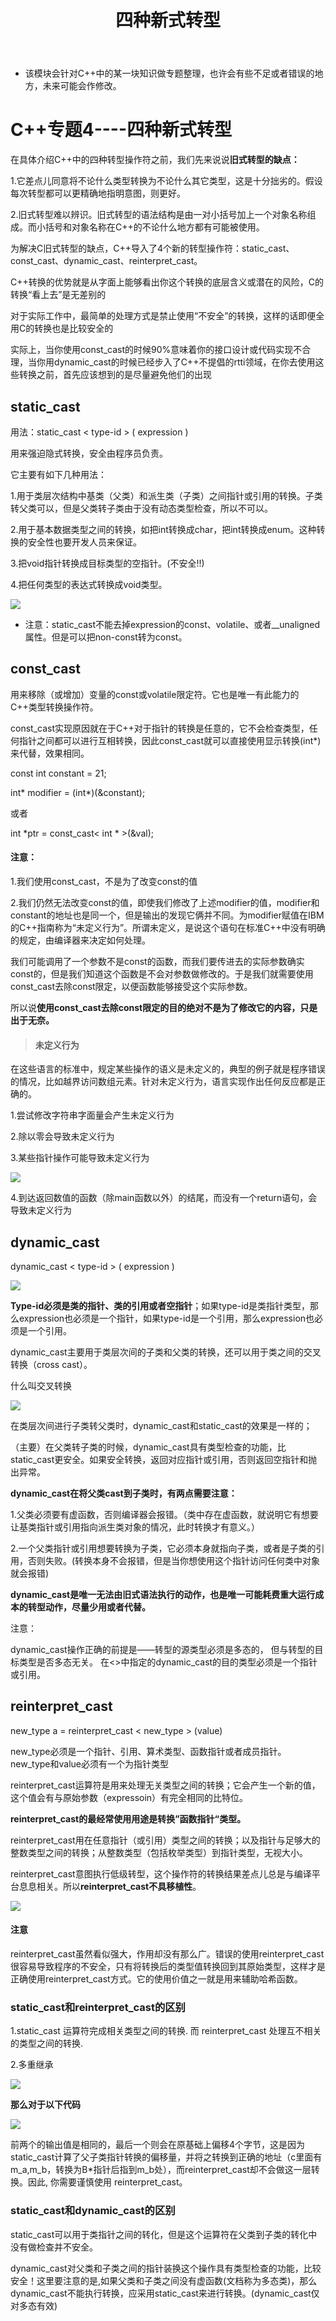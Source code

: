 ﻿---
layout: post
title:  "四种新式转型"
data: 星期一, 17. 二月 2020 03:57下午 
categories: C++
tags: 专题
---
* 该模块会针对C++中的某一块知识做专题整理，也许会有些不足或者错误的地方，未来可能会作修改。

# C++专题4----四种新式转型

在具体介绍C++中的四种转型操作符之前，我们先来说说**旧式转型的缺点：**

1.它差点儿同意将不论什么类型转换为不论什么其它类型，这是十分拙劣的。假设每次转型都可以更精确地指明意图，则更好。

2.旧式转型难以辨识。旧式转型的语法结构是由一对小括号加上一个对象名称组成。而小括号和对象名称在C++的不论什么地方都有可能被使用。

为解决C旧式转型的缺点，C++导入了4个新的转型操作符：static_cast、const_cast、dynamic_cast、reinterpret_cast。

>
C++转换的优势就是从字面上能够看出你这个转换的底层含义或潜在的风险，C的转换“看上去”是无差别的
>
对于实际工作中，最简单的处理方式是禁止使用“不安全”的转换，这样的话即便全用C的转换也是比较安全的
>
实际上，当你使用const_cast的时候90%意味着你的接口设计或代码实现不合理，当你用dynamic_cast的时候已经步入了C++不提倡的rtti领域，在你去使用这些转换之前，首先应该想到的是尽量避免他们的出现

## static_cast
用法：static_cast < type-id > ( expression )

用来强迫隐式转换，安全由程序员负责。

它主要有如下几种用法：

1.用于类层次结构中基类（父类）和派生类（子类）之间指针或引用的转换。子类转父类可以，但是父类转子类由于没有动态类型检查，所以不可以。

2.用于基本数据类型之间的转换，如把int转换成char，把int转换成enum。这种转换的安全性也要开发人员来保证。

3.把void指针转换成目标类型的空指针。(不安全!!)

4.把任何类型的表达式转换成void类型。

![](https://github.com/LLLibra/LLLibra.github.io/raw/master/_posts/imgs/20200217-161751.png)

* 注意：static_cast不能去掉expression的const、volatile、或者__unaligned属性。但是可以把non-const转为const。


## const_cast
用来移除（或增加）变量的const或volatile限定符。它也是唯一有此能力的C++类型转换操作符。

const_cast实现原因就在于C++对于指针的转换是任意的，它不会检查类型，任何指针之间都可以进行互相转换，因此const_cast就可以直接使用显示转换(int*)来代替，效果相同。

const int constant = 21;

int* modifier = (int*)(&constant);

或者

int *ptr = const_cast< int * >(&val);

#### 注意：
1.我们使用const_cast，不是为了改变const的值

2.我们仍然无法改变const的值，即使我们修改了上述modifier的值，modifier和constant的地址也是同一个，但是输出的发现它俩并不同。为modifier赋值在IBM的C++指南称为“未定义行为”。所谓未定义，是说这个语句在标准C++中没有明确的规定，由编译器来决定如何处理。

我们可能调用了一个参数不是const的函数，而我们要传进去的实际参数确实const的，但是我们知道这个函数是不会对参数做修改的。于是我们就需要使用const_cast去除const限定，以便函数能够接受这个实际参数。

所以说**使用const_cast去除const限定的目的绝对不是为了修改它的内容，只是出于无奈。**
> #### 未定义行为
>
在这些语言的标准中，规定某些操作的语义是未定义的，典型的例子就是程序错误的情况，比如越界访问数组元素。针对未定义行为，语言实现作出任何反应都是正确的。
>
1.尝试修改字符串字面量会产生未定义行为
>
2.除以零会导致未定义行为
>
3.某些指针操作可能导致未定义行为
>
![](https://github.com/LLLibra/LLLibra.github.io/raw/master/_posts/imgs/20200402-115112.png)
>
4.到达返回数值的函数（除main函数以外）的结尾，而没有一个return语句，会导致未定义行为

## dynamic_cast
dynamic_cast < type-id > ( expression )

![](https://github.com/LLLibra/LLLibra.github.io/raw/master/_posts/imgs/20200217-223959.png)

**Type-id必须是类的指针、类的引用或者空指针**；如果type-id是类指针类型，那么expression也必须是一个指针，如果type-id是一个引用，那么expression也必须是一个引用。

dynamic_cast主要用于类层次间的子类和父类的转换，还可以用于类之间的交叉转换（cross cast）。
>
什么叫交叉转换
>
![](https://github.com/LLLibra/LLLibra.github.io/raw/master/_posts/imgs/20200217-172609.png)

在类层次间进行子类转父类时，dynamic_cast和static_cast的效果是一样的；

（主要）在父类转子类的时候，dynamic_cast具有类型检查的功能，比static_cast更安全。如果安全转换，返回对应指针或引用，否则返回空指针和抛出异常。

**dynamic_cast在将父类cast到子类时，有两点需要注意：**

1.父类必须要有虚函数，否则编译器会报错。（类中存在虚函数，就说明它有想要让基类指针或引用指向派生类对象的情况，此时转换才有意义。）

2.一个父类指针或引用想要转换为子类，它必须本身就指向子类，或者是子类的引用，否则失败。(转换本身不会报错，但是当你想使用这个指针访问任何类中对象就会报错)

**dynamic_cast是唯一无法由旧式语法执行的动作，也是唯一可能耗费重大运行成本的转型动作，尽量少用或者代替。**

注意：

dynamic_cast操作正确的前提是——转型的源类型必须是多态的， 但与转型的目标类型是否多态无关。 在<>中指定的dynamic_cast的目的类型必须是一个指针或引用。


## reinterpret_cast
new_type a = reinterpret_cast < new_type >  (value)

new_type必须是一个指针、引用、算术类型、函数指针或者成员指针。new_type和value必须有一个为指针类型

reinterpret_cast运算符是用来处理无关类型之间的转换；它会产生一个新的值，这个值会有与原始参数（expressoin）有完全相同的比特位。

**reinterpret_cast的最经常使用用途是转换”函数指针“类型。**

reinterpret_cast用在任意指针（或引用）类型之间的转换；以及指针与足够大的整数类型之间的转换；从整数类型（包括枚举类型）到指针类型，无视大小。

reinterpret_cast意图执行低级转型，这个操作符的转换结果差点儿总是与编译平台息息相关。所以**reinterpret_cast不具移植性**。

![](https://github.com/LLLibra/LLLibra.github.io/raw/master/_posts/imgs/20200217-175910.png)

#### 注意
reinterpret_cast虽然看似强大，作用却没有那么广。错误的使用reinterpret_cast很容易导致程序的不安全，只有将转换后的类型值转换回到其原始类型，这样才是正确使用reinterpret_cast方式。它的使用价值之一就是用来辅助哈希函数。


### static_cast和reinterpret_cast的区别
1.static_cast 运算符完成相关类型之间的转换. 而 reinterpret_cast 处理互不相关的类型之间的转换.

2.多重继承

![](https://github.com/LLLibra/LLLibra.github.io/raw/master/_posts/imgs/20200217-164227.png)

**那么对于以下代码**

![](https://github.com/LLLibra/LLLibra.github.io/raw/master/_posts/imgs/20200217-164259.png)

前两个的输出值是相同的，最后一个则会在原基础上偏移4个字节，这是因为static_cast计算了父子类指针转换的偏移量，并将之转换到正确的地址（c里面有m_a,m_b，转换为B*指针后指到m_b处），而reinterpret_cast却不会做这一层转换。因此, 你需要谨慎使用 reinterpret_cast。

### static_cast和dynamic_cast的区别
static_cast可以用于类指针之间的转化，但是这个运算符在父类到子类的转化中没有做检查并不安全。

dynamic_cast对父类和子类之间的指针装换这个操作具有类型检查的功能，比较安全！这里要注意的是,如果父类和子类之间没有虚函数(文档称为多态类)，那么dynamic_cast不能执行转换，应采用static_cast来进行转换。(dynamic_cast仅对多态有效)
















